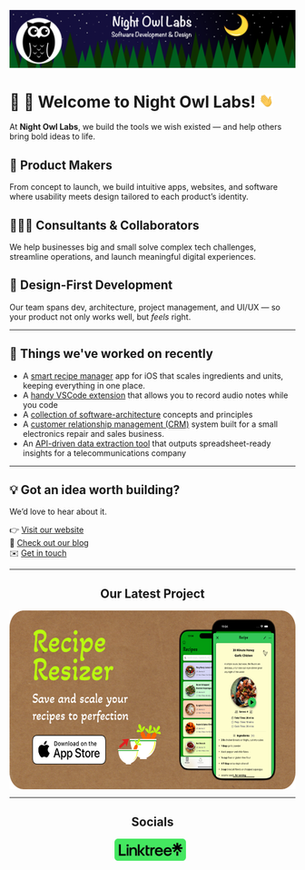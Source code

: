<!-- Begin README -->

[![Banner Large](https://raw.githubusercontent.com/Night-Owl-Labs/.github/main/docs/images/banner_large.png)](https://nightowllabs.io)

<h1 align="left">🌙 🦉 Welcome to Night Owl Labs! <img src="https://raw.githubusercontent.com/Night-Owl-Labs/.github/main/docs/images/wave.gif" width="25px"></h1>

At **Night Owl Labs**, we build the tools we wish existed — and help others bring bold ideas to life.

## 📱 Product Makers

From concept to launch, we build intuitive apps, websites, and software where usability meets design tailored to each product’s identity.

## 👨🏻‍💻 Consultants & Collaborators  
We help businesses big and small solve complex tech challenges, streamline operations, and launch meaningful digital experiences.

## 🎨 Design-First Development  
Our team spans dev, architecture, project management, and UI/UX — so your product not only works well, but *feels* right.

---

## 🔧 Things we've worked on recently

- A [smart recipe manager](https://apps.apple.com/app/id/6450848695) app for iOS that scales ingredients and units, keeping everything in one place.
- A [handy VSCode extension](https://marketplace.visualstudio.com/items?itemName=Night-Owl-Labs.Bee-Heard) that allows you to record audio notes while you code
- A [collection of software-architecture](https://github.com/Night-Owl-Labs/Software-Principles-Collection) concepts and principles
- A [customer relationship management (CRM)](https://github.com/scottgriv/Palm-Tree) system built for a small electronics repair and sales business.
- An [API-driven data extraction tool](https://github.com/Night-Owl-Labs/Data-Fisher) that outputs spreadsheet-ready insights for a telecommunications company

---

## 💡 Got an idea worth building?

We’d love to hear about it.

👉 [Visit our website](https://nightowllabs.io) <br />
💬 [Check out our blog](https://medium.com/@nightowllabs) <br />
✉️ [Get in touch](mailto:info@nightowllabs.io) <br />

<hr>
<h2 align="center"><b>Our Latest Project</b></h2>

<p align="center">
    <a href="https://apps.apple.com/us/app/recipe-resizer-manage-recipes/id6450848695" target="_blank"><img align="center" src="https://raw.githubusercontent.com/Night-Owl-Labs/.github/main/docs/images/banners/recipe_resizer_ad-rounded.png" alt="Recipe Resizer" height="315" width="600" /></a>
</p>
<hr>
<h2 align="center"><b>Socials</b></h2>
<p align="center">
    <a href="https://linktr.ee/nightowllabs" target="_blank"><img align="center" src="https://raw.githubusercontent.com/Night-Owl-Labs/.github/main/docs/images/socials/linktree_button-rounded.png" alt="Linktree" width="25%" /></a>&nbsp;&nbsp;
</p>

<!-- End README -->
